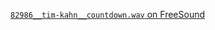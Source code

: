 [`82986__tim-kahn__countdown.wav` on FreeSound](https://freesound.org/people/tim.kahn/sounds/82986/)

